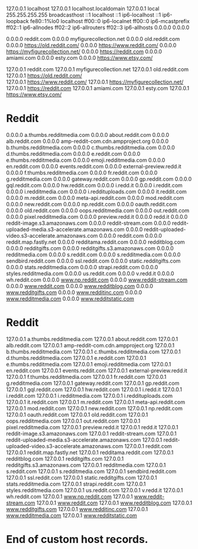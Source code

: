 
127.0.0.1 localhost
127.0.0.1 localhost.localdomain
127.0.0.1 local
255.255.255.255 broadcasthost
::1 localhost
::1 ip6-localhost
::1 ip6-loopback
fe80::1%lo0 localhost
ff00::0 ip6-localnet
ff00::0 ip6-mcastprefix
ff02::1 ip6-allnodes
ff02::2 ip6-allrouters
ff02::3 ip6-allhosts
0.0.0.0 0.0.0.0


0.0.0.0 reddit.com 
0.0.0.0 myfigurecollection.net 
0.0.0.0 old.reddit.com 
0.0.0.0 https://old.reddit.com/ 
0.0.0.0 https://www.reddit.com/ 
0.0.0.0 https://myfigurecollection.net/ 
0.0.0.0 https://reddit.com 
0.0.0.0 amiami.com 
0.0.0.0 esty.com 
0.0.0.0 https://www.etsy.com/

127.0.0.1 reddit.com 
127.0.0.1 myfigurecollection.net 
127.0.0.1 old.reddit.com  
127.0.0.1 https://old.reddit.com/  
127.0.0.1 https://www.reddit.com/ 
127.0.0.1 https://myfigurecollection.net/ 
127.0.0.1 https://reddit.com 
127.0.0.1 amiami.com 
127.0.0.1 esty.com 
127.0.0.1 https://www.etsy.com/

# Reddit
0.0.0.0 a.thumbs.redditmedia.com
0.0.0.0 about.reddit.com
0.0.0.0 alb.reddit.com
0.0.0.0 amp-reddit-com.cdn.ampproject.org
0.0.0.0 b.thumbs.redditmedia.com
0.0.0.0 c.thumbs.redditmedia.com
0.0.0.0 d.thumbs.redditmedia.com
0.0.0.0 e.reddit.com
0.0.0.0 e.thumbs.redditmedia.com
0.0.0.0 emoji.redditmedia.com
0.0.0.0 en.reddit.com
0.0.0.0 events.reddit.com
0.0.0.0 external-preview.redd.it
0.0.0.0 f.thumbs.redditmedia.com
0.0.0.0 fr.reddit.com
0.0.0.0 g.redditmedia.com
0.0.0.0 gateway.reddit.com
0.0.0.0 gp.reddit.com
0.0.0.0 gql.reddit.com
0.0.0.0 hw.reddit.com
0.0.0.0 i.redd.it
0.0.0.0 i.reddit.com
0.0.0.0 i.redditmedia.com
0.0.0.0 i.reddituploads.com
0.0.0.0 it.reddit.com
0.0.0.0 m.reddit.com
0.0.0.0 meta-api.reddit.com
0.0.0.0 mod.reddit.com
0.0.0.0 new.reddit.com
0.0.0.0 np.reddit.com
0.0.0.0 oauth.reddit.com
0.0.0.0 old.reddit.com
0.0.0.0 oops.redditmedia.com
0.0.0.0 out.reddit.com
0.0.0.0 pixel.redditmedia.com
0.0.0.0 preview.redd.it
0.0.0.0 redd.it
0.0.0.0 reddit-image.s3.amazonaws.com
0.0.0.0 reddit-stream.com
0.0.0.0 reddit-uploaded-media.s3-accelerate.amazonaws.com
0.0.0.0 reddit-uploaded-video.s3-accelerate.amazonaws.com
0.0.0.0 reddit.com
0.0.0.0 reddit.map.fastly.net
0.0.0.0 redditama.reddit.com
0.0.0.0 redditblog.com
0.0.0.0 redditgifts.com
0.0.0.0 redditgifts.s3.amazonaws.com
0.0.0.0 redditmedia.com
0.0.0.0 s.reddit.com
0.0.0.0 s.redditmedia.com
0.0.0.0 sendbird.reddit.com
0.0.0.0 ssl.reddit.com
0.0.0.0 static.redditgifts.com
0.0.0.0 stats.redditmedia.com
0.0.0.0 strapi.reddit.com
0.0.0.0 styles.redditmedia.com
0.0.0.0 us.reddit.com
0.0.0.0 v.redd.it
0.0.0.0 wh.reddit.com
0.0.0.0 www.np.reddit.com
0.0.0.0 www.reddit-stream.com
0.0.0.0 www.reddit.com
0.0.0.0 www.redditblog.com
0.0.0.0 www.redditgifts.com
0.0.0.0 www.redditinc.com
0.0.0.0 www.redditmedia.com
0.0.0.0 www.redditstatic.com

# Reddit
127.0.0.1 a.thumbs.redditmedia.com
127.0.0.1 about.reddit.com
127.0.0.1 alb.reddit.com
127.0.0.1 amp-reddit-com.cdn.ampproject.org
127.0.0.1 b.thumbs.redditmedia.com
127.0.0.1 c.thumbs.redditmedia.com
127.0.0.1 d.thumbs.redditmedia.com
127.0.0.1 e.reddit.com
127.0.0.1 e.thumbs.redditmedia.com
127.0.0.1 emoji.redditmedia.com
127.0.0.1 en.reddit.com
127.0.0.1 events.reddit.com
127.0.0.1 external-preview.redd.it
127.0.0.1 f.thumbs.redditmedia.com
127.0.0.1 fr.reddit.com
127.0.0.1 g.redditmedia.com
127.0.0.1 gateway.reddit.com
127.0.0.1 gp.reddit.com
127.0.0.1 gql.reddit.com
127.0.0.1 hw.reddit.com
127.0.0.1 i.redd.it
127.0.0.1 i.reddit.com
127.0.0.1 i.redditmedia.com
127.0.0.1 i.reddituploads.com
127.0.0.1 it.reddit.com
127.0.0.1 m.reddit.com
127.0.0.1 meta-api.reddit.com
127.0.0.1 mod.reddit.com
127.0.0.1 new.reddit.com
127.0.0.1 np.reddit.com
127.0.0.1 oauth.reddit.com
127.0.0.1 old.reddit.com
127.0.0.1 oops.redditmedia.com
127.0.0.1 out.reddit.com
127.0.0.1 pixel.redditmedia.com
127.0.0.1 preview.redd.it
127.0.0.1 redd.it
127.0.0.1 reddit-image.s3.amazonaws.com
127.0.0.1 reddit-stream.com
127.0.0.1 reddit-uploaded-media.s3-accelerate.amazonaws.com
127.0.0.1 reddit-uploaded-video.s3-accelerate.amazonaws.com
127.0.0.1 reddit.com
127.0.0.1 reddit.map.fastly.net
127.0.0.1 redditama.reddit.com
127.0.0.1 redditblog.com
127.0.0.1 redditgifts.com
127.0.0.1 redditgifts.s3.amazonaws.com
127.0.0.1 redditmedia.com
127.0.0.1 s.reddit.com
127.0.0.1 s.redditmedia.com
127.0.0.1 sendbird.reddit.com
127.0.0.1 ssl.reddit.com
127.0.0.1 static.redditgifts.com
127.0.0.1 stats.redditmedia.com
127.0.0.1 strapi.reddit.com
127.0.0.1 styles.redditmedia.com
127.0.0.1 us.reddit.com
127.0.0.1 v.redd.it
127.0.0.1 wh.reddit.com
127.0.0.1 www.np.reddit.com
127.0.0.1 www.reddit-stream.com
127.0.0.1 www.reddit.com
127.0.0.1 www.redditblog.com
127.0.0.1 www.redditgifts.com
127.0.0.1 www.redditinc.com
127.0.0.1 www.redditmedia.com
127.0.0.1 www.redditstatic.com
# End of custom host records.

